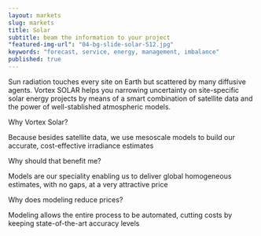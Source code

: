 ```yaml
---
layout: markets
slug: markets
title: Solar
subtitle: beam the information to your project
"featured-img-url": "04-bg-slide-solar-512.jpg"
keywords: "forecast, service, energy, management, imbalance"
published: true
---
```


<p class="lead">Sun radiation touches every site on Earth but scattered by many diffusive agents. Vortex SOLAR helps you narrowing uncertainty on site-specific solar energy projects by means of a smart combination of satellite data and the power of well-stablished atmospheric models.</p>

<p class="lead">Why Vortex Solar?</p> Because besides satellite data, we use mesoscale models to build our accurate, cost-effective irradiance estimates

<p class="lead">Why should that benefit me?</p> Models are our speciality enabling us to deliver global homogeneous estimates, with no gaps, at a very attractive price

<p class="lead">Why does modeling reduce prices?</p> Modeling allows the entire process to be automated, cutting costs by keeping state-of-the-art accuracy levels
